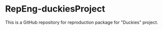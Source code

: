 # RepEng-duckiesProject
This is a GitHub repository for reproduction package for "Duckies" project.
